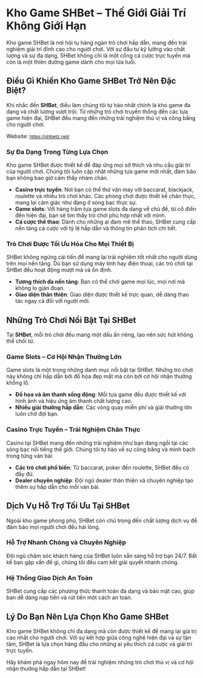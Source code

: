 <h1>Kho Game SHBet &ndash; Thế Giới Giải Trí Không Giới Hạn</h1>

<p>Kho game SHBet là nơi hội tụ hàng ngàn trò chơi hấp dẫn, mang đến trải nghiệm giải trí đỉnh cao cho người chơi. Với sự đầu tư kỹ lưỡng vào chất lượng và sự đa dạng, SHBet không chỉ là một cổng cá cược trực tuyến mà còn là một thiên đường game dành cho mọi lứa tuổi.</p>

<h2>Điều Gì Khiến Kho Game SHBet Trở Nên Đặc Biệt?</h2>

<p>Khi nhắc đến <strong>SHBet</strong>, điều làm chúng tôi tự hào nhất chính là kho game đa dạng và chất lượng vượt trội. Từ những trò chơi truyền thống đến các tựa game hiện đại, SHBet đều mang đến những trải nghiệm thú vị và công bằng cho người chơi.</p>

<p>Website:&nbsp;<span style="color:rgb(17, 85, 204); font-family:arial; font-size:10pt"><a class="in-cell-link" href="https://shbetz.net/" target="_blank">https://shbetz.net/</a></span></p>

<h3>Sự Đa Dạng Trong Từng Lựa Chọn</h3>

<p>Kho game SHBet được thiết kế để đáp ứng mọi sở thích và nhu cầu giải trí của người chơi. Chúng tôi luôn cập nhật những tựa game mới nhất, đảm bảo bạn không bao giờ cảm thấy nhàm chán.</p>

<ul>
	<li><strong>Casino trực tuyến</strong>: Nơi bạn có thể thử vận may với baccarat, blackjack, roulette và nhiều trò chơi khác. Các phòng chơi được thiết kế chân thực, mang lại cảm giác như đang ở sòng bạc thực sự.</li>
	<li><strong>Game slots</strong>: Với hàng trăm tựa game slots đa dạng về chủ đề, từ cổ điển đến hiện đại, bạn sẽ tìm thấy trò chơi phù hợp nhất với mình.</li>
	<li><strong>Cá cược thể thao</strong>: Dành cho những ai đam mê thể thao, SHBet cung cấp nền tảng cá cược với tỷ lệ hấp dẫn và thông tin phân tích chi tiết.</li>
</ul>

<h3>Trò Chơi Được Tối Ưu Hóa Cho Mọi Thiết Bị</h3>

<p>SHBet không ngừng cải tiến để mang lại trải nghiệm tốt nhất cho người dùng trên mọi nền tảng. Dù bạn sử dụng máy tính hay điện thoại, các trò chơi tại SHBet đều hoạt động mượt mà và ổn định.</p>

<ul>
	<li><strong>Tương thích đa nền tảng</strong>: Bạn có thể chơi game mọi lúc, mọi nơi mà không lo gián đoạn.</li>
	<li><strong>Giao diện thân thiện</strong>: Giao diện được thiết kế trực quan, dễ dàng thao tác ngay cả đối với người mới.</li>
</ul>

<h2>Những Trò Chơi Nổi Bật Tại SHBet</h2>

<p>Tại <strong>SHBet</strong>, mỗi trò chơi đều mang một dấu ấn riêng, tạo nên sức hút không thể chối từ.</p>

<h3>Game Slots &ndash; Cơ Hội Nhận Thưởng Lớn</h3>

<p>Game slots là một trong những danh mục nổi bật tại SHBet. Những trò chơi này không chỉ hấp dẫn bởi đồ họa đẹp mắt mà còn bởi cơ hội nhận thưởng khổng lồ.</p>

<ul>
	<li><strong>Đồ họa và âm thanh sống động</strong>: Mỗi tựa game đều được thiết kế với hình ảnh và hiệu ứng âm thanh chất lượng cao.</li>
	<li><strong>Nhiều giải thưởng hấp dẫn</strong>: Các vòng quay miễn phí và giải thưởng lớn luôn chờ đợi bạn.</li>
</ul>

<h3>Casino Trực Tuyến &ndash; Trải Nghiệm Chân Thực</h3>

<p>Casino tại SHBet mang đến những trải nghiệm như bạn đang ngồi tại các sòng bạc nổi tiếng thế giới. Chúng tôi tự hào về sự công bằng và minh bạch trong từng ván bài.</p>

<ul>
	<li><strong>Các trò chơi phổ biến</strong>: Từ baccarat, poker đến roulette, SHBet đều có đầy đủ.</li>
	<li><strong>Dealer chuyên nghiệp</strong>: Đội ngũ dealer thân thiện và chuyên nghiệp tạo thêm sự hấp dẫn cho mỗi ván bài.</li>
</ul>

<h2>Dịch Vụ Hỗ Trợ Tối Ưu Tại SHBet</h2>

<p>Ngoài kho game phong phú, SHBet còn chú trọng đến chất lượng dịch vụ để đảm bảo mọi người chơi đều hài lòng.</p>

<h3>Hỗ Trợ Nhanh Chóng và Chuyên Nghiệp</h3>

<p>Đội ngũ chăm sóc khách hàng của SHBet luôn sẵn sàng hỗ trợ bạn 24/7. Bất kể bạn gặp vấn đề gì, chúng tôi đều cam kết giải quyết nhanh chóng.</p>

<h3>Hệ Thống Giao Dịch An Toàn</h3>

<p>SHBet cung cấp các phương thức thanh toán đa dạng và bảo mật cao, giúp bạn dễ dàng nạp tiền và rút tiền một cách an toàn.</p>

<h2>Lý Do Bạn Nên Lựa Chọn Kho Game SHBet</h2>

<p>Kho game SHBet không chỉ đa dạng mà còn được thiết kế để mang lại giá trị cao nhất cho người chơi. Với sự kết hợp giữa công nghệ hiện đại và sự tận tâm, SHBet là lựa chọn hàng đầu cho những ai yêu thích cá cược và giải trí trực tuyến.</p>

<p>Hãy khám phá ngay hôm nay để trải nghiệm những trò chơi thú vị và cơ hội nhận thưởng hấp dẫn tại SHBet!</p>
</div>
</div>
</div>
</div>
</div>
</div>
